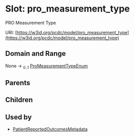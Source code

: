 
# Slot: pro_measurement_type


PRO Measurement Type

URI: [https://w3id.org/pcdc/model/pro_measurement_type](https://w3id.org/pcdc/model/pro_measurement_type)


## Domain and Range

None &#8594;  <sub>0..1</sub> [ProMeasurementTypeEnum](ProMeasurementTypeEnum.md)

## Parents


## Children


## Used by

 * [PatientReportedOutcomesMetadata](PatientReportedOutcomesMetadata.md)
